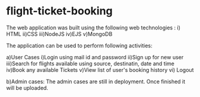 # flight-ticket-booking
The web application was built using the following web technologies :
        i) HTML
        ii)CSS
        iii)NodeJS
        iv)EJS
        v)MongoDB

The application can be used to perform following activities:

a)User Cases
   i)Login using mail id and password
   ii)Sign up for new user
   iii)Search for flights available using source, destinatin, date and time
   iv)Book any available Tickets
   v)View list of user's booking history
   vi) Logout

b)Admin cases:
    The admin cases are still in deployment. Once finished it will be uploaded.
